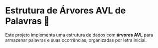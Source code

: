 # Estrutura de Árvores AVL de Palavras 🌳

Este projeto implementa uma estrutura de dados com **árvores AVL** para armazenar palavras e suas ocorrências, organizadas por letra inicial.
